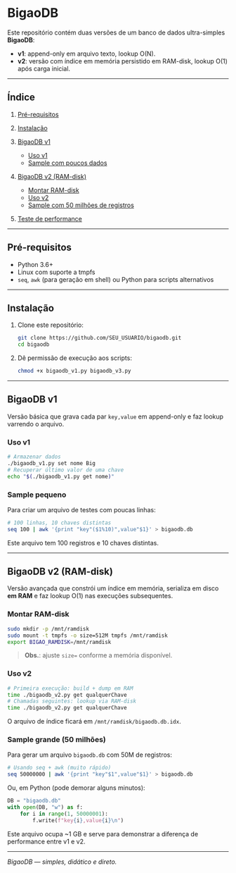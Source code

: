 # BigaoDB

Este repositório contém duas versões de um banco de dados ultra-simples **BigaoDB**:

* **v1**: append-only em arquivo texto, lookup O(N).
* **v2**: versão com índice em memória persistido em RAM-disk, lookup O(1) após carga inicial.

---

## Índice

1. [Pré-requisitos](#pré-requisitos)
2. [Instalação](#instalação)
3. [BigaoDB v1](#bigaodb-v1)

   * [Uso v1](#uso-v1)
   * [Sample com poucos dados](#sample-pequeno)
4. [BigaoDB v2 (RAM-disk)](#bigaodb-v2-ram-disk)

   * [Montar RAM-disk](#montar-ram-disk)
   * [Uso v2](#uso-v2)
   * [Sample com 50 milhões de registros](#sample-grande)
5. [Teste de performance](#teste-de-performance)

---

## Pré-requisitos

* Python 3.6+
* Linux com suporte a tmpfs
* `seq`, `awk` (para geração em shell) ou Python para scripts alternativos

---

## Instalação

1. Clone este repositório:

   ```bash
   git clone https://github.com/SEU_USUARIO/bigaodb.git
   cd bigaodb
   ```
2. Dê permissão de execução aos scripts:

   ```bash
   chmod +x bigaodb_v1.py bigaodb_v3.py
   ```

---

## BigaoDB v1

Versão básica que grava cada par `key,value` em append-only e faz lookup varrendo o arquivo.

### Uso v1

```bash
# Armazenar dados
./bigaodb_v1.py set nome Big
# Recuperar último valor de uma chave
echo "$(./bigaodb_v1.py get nome)"
```

### Sample pequeno

Para criar um arquivo de testes com poucas linhas:

```bash
# 100 linhas, 10 chaves distintas
seq 100 | awk '{print "key"($1%10)",value"$1}' > bigaodb.db
```

Este arquivo tem 100 registros e 10 chaves distintas.

---

## BigaoDB v2 (RAM-disk)

Versão avançada que constrói um índice em memória, serializa em disco **em RAM** e faz lookup O(1) nas execuções subsequentes.

### Montar RAM-disk

```bash
sudo mkdir -p /mnt/ramdisk
sudo mount -t tmpfs -o size=512M tmpfs /mnt/ramdisk
export BIGAO_RAMDISK=/mnt/ramdisk
```

> **Obs.**: ajuste `size=` conforme a memória disponível.

### Uso v2

```bash
# Primeira execução: build + dump em RAM
time ./bigaodb_v2.py get qualquerChave
# Chamadas seguintes: lookup via RAM-disk
time ./bigaodb_v2.py get qualquerChave
```

O arquivo de índice ficará em `/mnt/ramdisk/bigaodb.db.idx`.

### Sample grande (50 milhões)

Para gerar um arquivo `bigaodb.db` com 50M de registros:

```bash
# Usando seq + awk (muito rápido)
seq 50000000 | awk '{print "key"$1",value"$1}' > bigaodb.db
```

Ou, em Python (pode demorar alguns minutos):

```python
DB = "bigaodb.db"
with open(DB, "w") as f:
    for i in range(1, 50000001):
        f.write(f"key{i},value{i}\n")
```

Este arquivo ocupa \~1 GB e serve para demonstrar a diferença de performance entre v1 e v2.

---

*BigaoDB — simples, didático e direto.*
